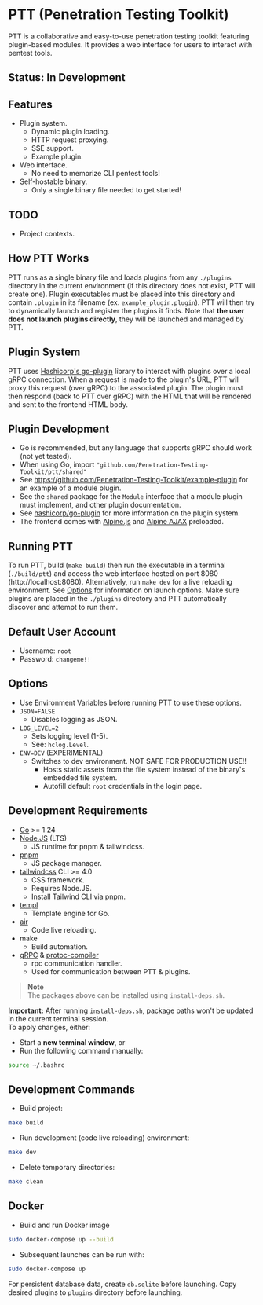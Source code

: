 # PTT (Penetration Testing Toolkit)

PTT is a collaborative and easy-to-use penetration testing toolkit featuring
plugin-based modules. It provides a web interface for users to interact with
pentest tools.

## Status: In Development

## Features

- Plugin system.
  - Dynamic plugin loading.
  - HTTP request proxying.
  - SSE support.
  - Example plugin.
- Web interface.
  - No need to memorize CLI pentest tools!
- Self-hostable binary.
  - Only a single binary file needed to get started!

## TODO

- Project contexts.

## How PTT Works

PTT runs as a single binary file and loads plugins from any `./plugins`
directory in the current environment (if this directory does not exist, PTT will
create one). Plugin executables must be placed into this directory and contain
`.plugin` in its filename (ex. `example_plugin.plugin`). PTT will then try to
dynamically launch and register the plugins it finds. Note that **the user does
not launch plugins directly**, they will be launched and managed by PTT.

## Plugin System

PTT uses [Hashicorp's go-plugin](https://github.com/hashicorp/go-plugin) library
to interact with plugins over a local gRPC connection. When a request is made to
the plugin's URL, PTT will proxy this request (over gRPC) to the associated
plugin. The plugin must then respond (back to PTT over gRPC) with the HTML that
will be rendered and sent to the frontend HTML body.

## Plugin Development

- Go is recommended, but any language that supports gRPC should work (not yet
  tested).
- When using Go, import `"github.com/Penetration-Testing-Toolkit/ptt/shared"`
- See https://github.com/Penetration-Testing-Toolkit/example-plugin for an example of a module plugin.
- See the `shared` package for the `Module` interface that a module plugin must
  implement, and other plugin documentation.
- See [hashicorp/go-plugin](https://github.com/hashicorp/go-plugin) for more
  information on the plugin system.
- The frontend comes with [Alpine.js](https://alpinejs.dev/) and
  [Alpine AJAX](https://alpine-ajax.js.org/) preloaded.

## Running PTT

To run PTT, build (`make build`) then run the executable in a terminal
(`./build/ptt`) and access the web interface hosted on port 8080
(http://localhost:8080). Alternatively, run `make dev` for a live reloading
environment. See [Options](#options) for information on launch options. Make
sure plugins are placed in the `./plugins` directory and PTT automatically
discover and attempt to run them.

## Default User Account

- Username: `root`
- Password: `changeme!!`

## Options

- Use Environment Variables before running PTT to use these options.
- `JSON=FALSE`
  - Disables logging as JSON.
- `LOG_LEVEL=2`
  - Sets logging level (1-5).
  - See: `hclog.Level`.
- `ENV=DEV` (EXPERIMENTAL)
  - Switches to dev environment. NOT SAFE FOR PRODUCTION USE!!
    - Hosts static assets from the file system instead of the binary's embedded
      file system.
    - Autofill default `root` credentials in the login page.

## Development Requirements

- [Go](https://go.dev/) >= 1.24
- [Node.JS](https://nodejs.org/en) (LTS)
  - JS runtime for pnpm & tailwindcss.
- [pnpm](https://pnpm.io/)
  - JS package manager.
- [tailwindcss](https://tailwindcss.com/) CLI >= 4.0
  - CSS framework.
  - Requires Node.JS.
  - Install Tailwind CLI via pnpm.
- [templ](https://github.com/a-h/templ)
  - Template engine for Go.
- [air](https://github.com/air-verse/air)
  - Code live reloading.
- make
  - Build automation.
- [gRPC](https://grpc.io/) &
  [protoc-compiler](https://protobuf.dev/installation/)
  - rpc communication handler.
  - Used for communication between PTT & plugins.

> **Note**  
> The packages above can be installed using `install-deps.sh`.

**Important:** After running `install-deps.sh`, package paths won't be updated in the current terminal session.  
To apply changes, either:

- Start a **new terminal window**, or
- Run the following command manually:

```bash
source ~/.bashrc
```


## Development Commands

- Build project:

```bash
make build
```

- Run development (code live reloading) environment:

```bash
make dev
```

- Delete temporary directories:

```bash
make clean
```

## Docker
- Build and run Docker image
```bash
sudo docker-compose up --build
```
- Subsequent launches can be run with:
```bash
sudo docker-compose up
```

For persistent database data, create `db.sqlite` before launching.
Copy desired plugins to `plugins` directory before launching.

